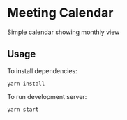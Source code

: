 # Meeting Calendar
Simple calendar showing monthly view

## Usage
To install dependencies:
```
yarn install
```

To run development server: 
```
yarn start 
```

